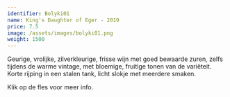 ```yaml
---
identifier: Bolyki01
name: King's Daughter of Eger - 2019
price: 7.5
image: /assets/images/bolyki01.png
weight: 1500
---
```

Geurige, vrolijke, zilverkleurige, frisse wijn met goed bewaarde zuren, zelfs tijdens de
warme vintage, met bloemige, fruitige tonen van de variëteit. Korte rijping in een stalen
tank, licht slokje met meerdere smaken.  

Klik op de fles voor meer info.  
